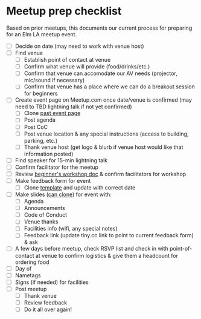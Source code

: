 # Meetup prep checklist

Based on prior meetups, this documents our current process for preparing for an Elm LA meetup event.

- [ ] Decide on date (may need to work with venue host)
- [ ] Find venue
  - [ ] Establish point of contact at venue
  - [ ] Confirm what venue will provide (food/drinks/etc.)
  - [ ] Confirm that venue can accomodate our AV needs (projector, mic/sound if necessary)
  - [ ] Confirm that venue has a place where we can do a breakout session for beginners
- [ ] Create event page on Meetup.com once date/venue is confirmed (may need to TBD lightning talk if not yet confirmed)
  - [ ] Clone [past event page](https://www.meetup.com/Elm-LA/events/254008123/)
  - [ ] Post agenda
  - [ ] Post CoC
  - [ ] Post venue location & any special instructions (access to building, parking, etc.)
  - [ ] Thank venue host (get logo & blurb if venue host would like that information posted)
- [ ] Find speaker for 15-min lightning talk
- [ ] Confirm facilitator for the meetup
- [ ] Review [beginner's workshop doc](./resources/elm-camp-lite.md) & confirm facilitators for workshop
- [ ] Make feedback form for event
  - [ ] Clone [template](https://docs.google.com/forms/d/1WiLbqrMIVRty3NzhLFA0UjghC_JO8c1-FEdSDewVO7I/edit?usp=sharing) and update with correct date
- [ ] Make slides ([can clone](https://docs.google.com/presentation/d/1XrqtQ-_2_TKyKqHdwJZOSVxI3_tmCtyOYlg_9ONOVn8/edit#slide=id.g3e63d561bb_0_0)) for event with:
  - [ ] Agenda
  - [ ] Announcements
  - [ ] Code of Conduct
  - [ ] Venue thanks
  - [ ] Facilities info (wifi, any special notes)
  - [ ] Feedback link (update tiny.cc link to point to current feedback form) & ask
- [ ] A few days before meetup, check RSVP list and check in with point-of-contact at venue to confirm logistics & give them a headcount for ordering food
- [ ] Day of
 - [ ] Nametags
 - [ ] Signs (if needed) for facilities
- [ ] Post meetup
  - [ ] Thank venue
  - [ ] Review feedback
  - [ ] Do it all over again!
